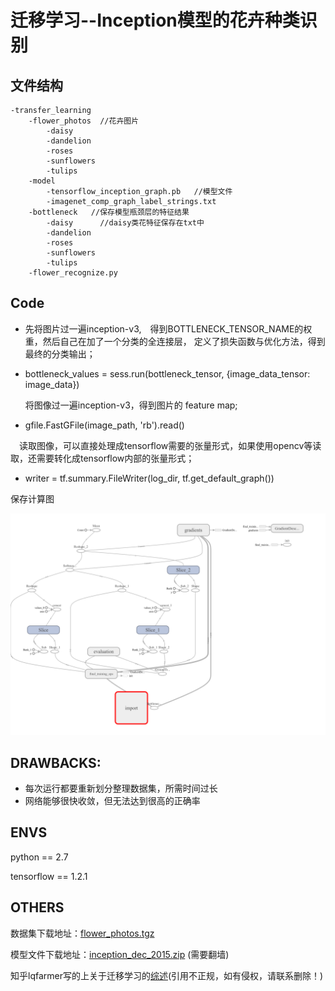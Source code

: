 # 迁移学习--Inception模型的花卉种类识别

## 文件结构
```
-transfer_learning
	-flower_photos	//花卉图片
		-daisy		
		-dandelion		
		-roses		
		-sunflowers		
		-tulips		
	-model
		-tensorflow_inception_graph.pb   //模型文件
		-imagenet_comp_graph_label_strings.txt
	-bottleneck   //保存模型瓶颈层的特征结果
		-daisy		//daisy类花特征保存在txt中
		-dandelion
		-roses
		-sunflowers
		-tulips
	-flower_recognize.py
```

## Code
* 先将图片过一遍inception-v3,　得到BOTTLENECK_TENSOR_NAME的权重，然后自己在加了一个分类的全连接层，
定义了损失函数与优化方法，得到最终的分类输出；

* bottleneck_values = sess.run(bottleneck_tensor, {image_data_tensor: image_data})

  将图像过一遍inception-v3，得到图片的 feature map;
 
* gfile.FastGFile(image_path, 'rb').read()

　读取图像，可以直接处理成tensorflow需要的张量形式，如果使用opencv等读取，还需要转化成tensorflow内部的张量形式；
 
 * writer = tf.summary.FileWriter(log_dir, tf.get_default_graph())
 
  保存计算图
  
  ![graph](./figures/graph_run=.png)

## DRAWBACKS:
* 每次运行都要重新划分整理数据集，所需时间过长
* 网络能够很快收敛，但无法达到很高的正确率

## ENVS
python == 2.7

tensorflow == 1.2.1

## OTHERS
数据集下载地址：[flower_photos.tgz](http://download.tensorflow.org/example_images/flower_photos.tgz)

模型文件下载地址：[inception_dec_2015.zip](https://storage.googleapis.com/download.tensorflow.org/models/inception_dec_2015.zip) (需要翻墙)

知乎lqfarmer写的上关于迁移学习的[综述](https://zhuanlan.zhihu.com/p/27368456)(引用不正规，如有侵权，请联系删除！)
